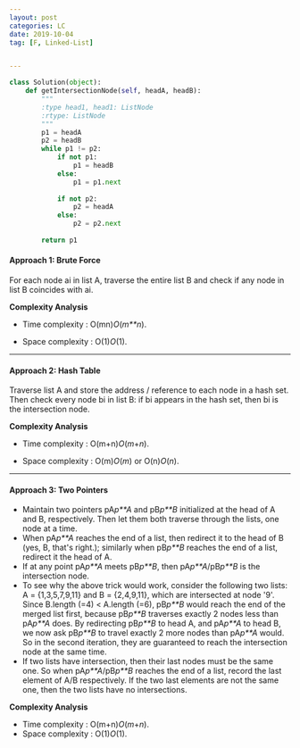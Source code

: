 ```yaml
---
layout: post
categories: LC
date: 2019-10-04
tag: [F, Linked-List] 


---
```


```python
class Solution(object):
    def getIntersectionNode(self, headA, headB):
        """
        :type head1, head1: ListNode
        :rtype: ListNode
        """
        p1 = headA
        p2 = headB
        while p1 != p2:
            if not p1:
                p1 = headB
            else:
                p1 = p1.next
            
            if not p2:
                p2 = headA
            else:
                p2 = p2.next
            
        return p1
```





#### Approach 1: Brute Force

For each node ai in list A, traverse the entire list B and check if any node in list B coincides with ai.

**Complexity Analysis**

- Time complexity : O(mn)*O*(*m**n*).

- Space complexity : O(1)*O*(1).

  

------

#### Approach 2: Hash Table

Traverse list A and store the address / reference to each node in a hash set. Then check every node bi in list B: if bi appears in the hash set, then bi is the intersection node.

**Complexity Analysis**

- Time complexity : O(m+n)*O*(*m*+*n*).

- Space complexity : O(m)*O*(*m*) or O(n)*O*(*n*).

  

------

#### Approach 3: Two Pointers

- Maintain two pointers pA*p**A* and pB*p**B* initialized at the head of A and B, respectively. Then let them both traverse through the lists, one node at a time.
- When pA*p**A* reaches the end of a list, then redirect it to the head of B (yes, B, that's right.); similarly when pB*p**B* reaches the end of a list, redirect it the head of A.
- If at any point pA*p**A* meets pB*p**B*, then pA*p**A*/pB*p**B* is the intersection node.
- To see why the above trick would work, consider the following two lists: A = {1,3,5,7,9,11} and B = {2,4,9,11}, which are intersected at node '9'. Since B.length (=4) < A.length (=6), pB*p**B* would reach the end of the merged list first, because pB*p**B* traverses exactly 2 nodes less than pA*p**A* does. By redirecting pB*p**B* to head A, and pA*p**A* to head B, we now ask pB*p**B* to travel exactly 2 more nodes than pA*p**A* would. So in the second iteration, they are guaranteed to reach the intersection node at the same time.
- If two lists have intersection, then their last nodes must be the same one. So when pA*p**A*/pB*p**B* reaches the end of a list, record the last element of A/B respectively. If the two last elements are not the same one, then the two lists have no intersections.

**Complexity Analysis**

- Time complexity : O(m+n)*O*(*m*+*n*).
- Space complexity : O(1)*O*(1).